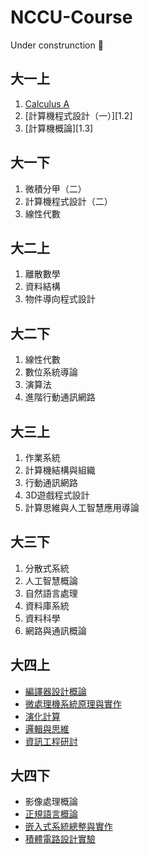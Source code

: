 # NCCU-Course
Under construnction 🔨

## 大一上
1. [Calculus A][1.1]
2. [計算機程式設計（一）][1.2]
3. [計算機概論][1.3]

[1.1]:Courses/Semester1/CalculusA

## 大一下
1. 微積分甲（二）
2. 計算機程式設計（二）
3. 線性代數

## 大二上
1. 離散數學
2. 資料結構
3. 物件導向程式設計

## 大二下
1. 線性代數
2. 數位系統導論
3. 演算法
4. 進階行動通訊網路

## 大三上
1. 作業系統
2. 計算機結構與組織
3. 行動通訊網路
4. 3D遊戲程式設計
5. 計算思維與人工智慧應用導論


## 大三下
1. 分散式系統
2. 人工智慧概論
3. 自然語言處理
4. 資料庫系統
5. 資料科學
6. 網路與通訊概論

## 大四上
- [編譯器設計概論][7.1]
- [微處理機系統原理與實作][7.2]
- [演化計算][7.3]
- [邏輯與思維][7.4]
- [資訊工程研討][7.5]

[7.1]:https://github.com/hankshyu/NYCU-Course/blob/main/Courses/semester%207/編譯器設計概論.md
[7.2]:https://github.com/hankshyu/NYCU-Course/blob/main/Courses/semester%207/微處理機系統原理與實作.md
[7.3]:https://github.com/hankshyu/NYCU-Course/blob/main/Courses/semester%207/演化計算.md
[7.4]:https://github.com/hankshyu/NYCU-Course/blob/main/Courses/semester%207/邏輯與思維.md
[7.5]:https://github.com/hankshyu/NYCU-Course/blob/main/Courses/semester%207/資訊工程研討.md

## 大四下
- 影像處理概論
- [正規語言概論][8.2]
- [嵌入式系統總整與實作][8.3]
- [積體電路設計實驗][8.4]

[8.2]:https://github.com/hankshyu/NYCU-Course/blob/main/Courses/semester%208/%E6%AD%A3%E8%A6%8F%E8%AA%9E%E8%A8%80%E6%A6%82%E8%AB%96.md
[8.3]:https://github.com/hankshyu/NYCU-Course/blob/main/Courses/semester%208/%E5%B5%8C%E5%85%A5%E5%BC%8F%E7%B3%BB%E7%B5%B1%E7%B8%BD%E6%95%B4%E8%88%87%E5%AF%A6%E4%BD%9C.md
[8.4]:https://github.com/hankshyu/ICLab_2023/blob/main/README.md

